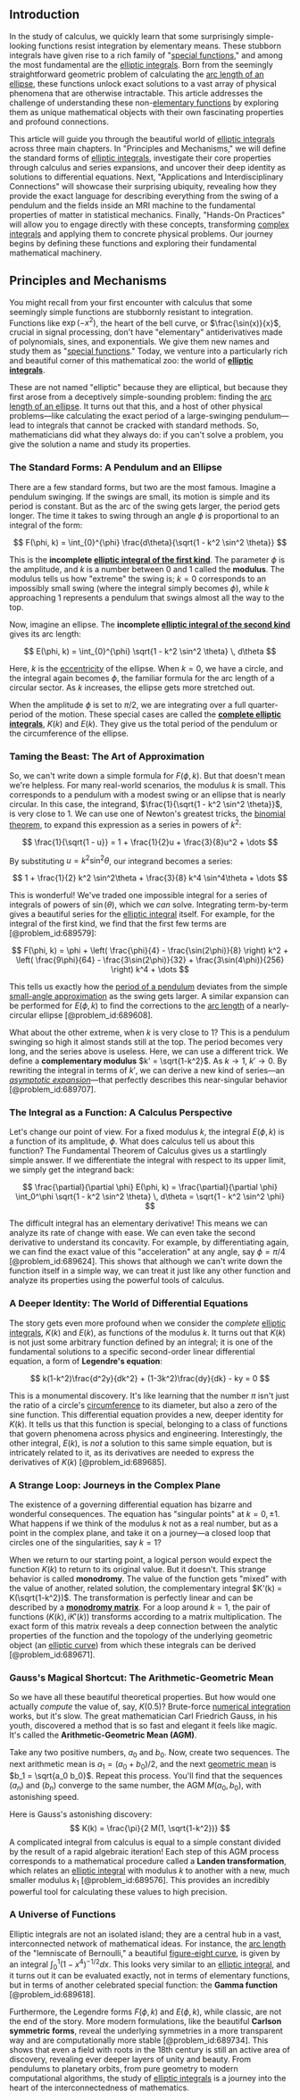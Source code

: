 ## Introduction
In the study of calculus, we quickly learn that some surprisingly simple-looking functions resist integration by elementary means. These stubborn integrals have given rise to a rich family of "[special functions](@article_id:142740)," and among the most fundamental are the [elliptic integrals](@article_id:173940). Born from the seemingly straightforward geometric problem of calculating the [arc length of an ellipse](@article_id:169199), these functions unlock exact solutions to a vast array of physical phenomena that are otherwise intractable. This article addresses the challenge of understanding these non-[elementary functions](@article_id:181036) by exploring them as unique mathematical objects with their own fascinating properties and profound connections.

This article will guide you through the beautiful world of [elliptic integrals](@article_id:173940) across three main chapters. In "Principles and Mechanisms," we will define the standard forms of [elliptic integrals](@article_id:173940), investigate their core properties through calculus and series expansions, and uncover their deep identity as solutions to differential equations. Next, "Applications and Interdisciplinary Connections" will showcase their surprising ubiquity, revealing how they provide the exact language for describing everything from the swing of a pendulum and the fields inside an MRI machine to the fundamental properties of matter in statistical mechanics. Finally, "Hands-On Practices" will allow you to engage directly with these concepts, transforming [complex integrals](@article_id:202264) and applying them to concrete physical problems. Our journey begins by defining these functions and exploring their fundamental mathematical machinery.

## Principles and Mechanisms

You might recall from your first encounter with calculus that some seemingly simple functions are stubbornly resistant to integration. Functions like $\exp(-x^2)$, the heart of the bell curve, or $\frac{\sin(x)}{x}$, crucial in signal processing, don't have "elementary" antiderivatives made of polynomials, sines, and exponentials. We give them new names and study them as "[special functions](@article_id:142740)." Today, we venture into a particularly rich and beautiful corner of this mathematical zoo: the world of **[elliptic integrals](@article_id:173940)**.

These are not named "elliptic" because they are elliptical, but because they first arose from a deceptively simple-sounding problem: finding the [arc length of an ellipse](@article_id:169199). It turns out that this, and a host of other physical problems—like calculating the exact period of a large-swinging pendulum—lead to integrals that cannot be cracked with standard methods. So, mathematicians did what they always do: if you can't solve a problem, you give the solution a name and study its properties.

### The Standard Forms: A Pendulum and an Ellipse

There are a few standard forms, but two are the most famous. Imagine a pendulum swinging. If the swings are small, its motion is simple and its period is constant. But as the arc of the swing gets larger, the period gets longer. The time it takes to swing through an angle $\phi$ is proportional to an integral of the form:

$$
F(\phi, k) = \int_{0}^{\phi} \frac{d\theta}{\sqrt{1 - k^2 \sin^2 \theta}}
$$

This is the **incomplete [elliptic integral of the first kind](@article_id:173192)**. The parameter $\phi$ is the amplitude, and $k$ is a number between 0 and 1 called the **modulus**. The modulus tells us how "extreme" the swing is; $k=0$ corresponds to an impossibly small swing (where the integral simply becomes $\phi$), while $k$ approaching 1 represents a pendulum that swings almost all the way to the top.

Now, imagine an ellipse. The **incomplete [elliptic integral of the second kind](@article_id:172594)** gives its arc length:

$$
E(\phi, k) = \int_{0}^{\phi} \sqrt{1 - k^2 \sin^2 \theta} \, d\theta
$$

Here, $k$ is the [eccentricity](@article_id:266406) of the ellipse. When $k=0$, we have a circle, and the integral again becomes $\phi$, the familiar formula for the arc length of a circular sector. As $k$ increases, the ellipse gets more stretched out.

When the amplitude $\phi$ is set to $\pi/2$, we are integrating over a full quarter-period of the motion. These special cases are called the **[complete elliptic integrals](@article_id:202441)**, $K(k)$ and $E(k)$. They give us the total period of the pendulum or the circumference of the ellipse.

### Taming the Beast: The Art of Approximation

So, we can't write down a simple formula for $F(\phi, k)$. But that doesn't mean we're helpless. For many real-world scenarios, the modulus $k$ is small. This corresponds to a pendulum with a modest swing or an ellipse that is nearly circular. In this case, the integrand, $\frac{1}{\sqrt{1 - k^2 \sin^2 \theta}}$, is very close to 1. We can use one of Newton's greatest tricks, the [binomial theorem](@article_id:276171), to expand this expression as a series in powers of $k^2$:

$$
\frac{1}{\sqrt{1 - u}} = 1 + \frac{1}{2}u + \frac{3}{8}u^2 + \dots
$$

By substituting $u = k^2 \sin^2\theta$, our integrand becomes a series:

$$
1 + \frac{1}{2} k^2 \sin^2\theta + \frac{3}{8} k^4 \sin^4\theta + \dots
$$

This is wonderful! We've traded one impossible integral for a series of integrals of powers of $\sin(\theta)$, which we *can* solve. Integrating term-by-term gives a beautiful series for the [elliptic integral](@article_id:169123) itself. For example, for the integral of the first kind, we find that the first few terms are [@problem_id:689579]:

$$
F(\phi, k) = \phi + \left( \frac{\phi}{4} - \frac{\sin(2\phi)}{8} \right) k^2 + \left( \frac{9\phi}{64} - \frac{3\sin(2\phi)}{32} + \frac{3\sin(4\phi)}{256} \right) k^4 + \dots
$$

This tells us exactly how the [period of a pendulum](@article_id:261378) deviates from the simple [small-angle approximation](@article_id:144929) as the swing gets larger. A similar expansion can be performed for $E(\phi, k)$ to find the corrections to the [arc length](@article_id:142701) of a nearly-circular ellipse [@problem_id:689608].

What about the other extreme, when $k$ is very close to 1? This is a pendulum swinging so high it almost stands still at the top. The period becomes very long, and the series above is useless. Here, we can use a different trick. We define a **complementary modulus** $k' = \sqrt{1-k^2}$. As $k \to 1$, $k' \to 0$. By rewriting the integral in terms of $k'$, we can derive a new kind of series—an *[asymptotic expansion](@article_id:148808)*—that perfectly describes this near-singular behavior [@problem_id:689707].

### The Integral as a Function: A Calculus Perspective

Let's change our point of view. For a fixed modulus $k$, the integral $E(\phi, k)$ is a function of its amplitude, $\phi$. What does calculus tell us about this function? The Fundamental Theorem of Calculus gives us a startlingly simple answer. If we differentiate the integral with respect to its upper limit, we simply get the integrand back:

$$
\frac{\partial}{\partial \phi} E(\phi, k) = \frac{\partial}{\partial \phi} \int_0^\phi \sqrt{1 - k^2 \sin^2 \theta} \, d\theta = \sqrt{1 - k^2 \sin^2 \phi}
$$

The difficult integral has an elementary derivative! This means we can analyze its rate of change with ease. We can even take the second derivative to understand its concavity. For example, by differentiating again, we can find the exact value of this "acceleration" at any angle, say $\phi=\pi/4$ [@problem_id:689624]. This shows that although we can't write down the function itself in a simple way, we can treat it just like any other function and analyze its properties using the powerful tools of calculus.

### A Deeper Identity: The World of Differential Equations

The story gets even more profound when we consider the *complete* [elliptic integrals](@article_id:173940), $K(k)$ and $E(k)$, as functions of the modulus $k$. It turns out that $K(k)$ is not just some arbitrary function defined by an integral; it is one of the fundamental solutions to a specific second-order linear differential equation, a form of **Legendre's equation**:

$$
k(1-k^2)\frac{d^2y}{dk^2} + (1-3k^2)\frac{dy}{dk} - ky = 0
$$

This is a monumental discovery. It's like learning that the number $\pi$ isn't just the ratio of a circle's [circumference](@article_id:263108) to its diameter, but also a zero of the sine function. This differential equation provides a new, deeper identity for $K(k)$. It tells us that this function is special, belonging to a class of functions that govern phenomena across physics and engineering. Interestingly, the other integral, $E(k)$, is *not* a solution to this same simple equation, but is intricately related to it, as its derivatives are needed to express the derivatives of $K(k)$ [@problem_id:689685].

### A Strange Loop: Journeys in the Complex Plane

The existence of a governing differential equation has bizarre and wonderful consequences. The equation has "singular points" at $k=0, \pm 1$. What happens if we think of the modulus $k$ not as a real number, but as a point in the complex plane, and take it on a journey—a closed loop that circles one of the singularities, say $k=1$?

When we return to our starting point, a logical person would expect the function $K(k)$ to return to its original value. But it doesn't. This strange behavior is called **monodromy**. The value of the function gets "mixed" with the value of another, related solution, the complementary integral $K'(k) = K(\sqrt{1-k^2})$. The transformation is perfectly linear and can be described by a **[monodromy matrix](@article_id:272771)**. For a loop around $k=1$, the pair of functions $(K(k), iK'(k))$ transforms according to a matrix multiplication. The exact form of this matrix reveals a deep connection between the analytic properties of the function and the topology of the underlying geometric object (an [elliptic curve](@article_id:162766)) from which these integrals can be derived [@problem_id:689671].

### Gauss's Magical Shortcut: The Arithmetic-Geometric Mean

So we have all these beautiful theoretical properties. But how would one actually *compute* the value of, say, $K(0.5)$? Brute-force [numerical integration](@article_id:142059) works, but it's slow. The great mathematician Carl Friedrich Gauss, in his youth, discovered a method that is so fast and elegant it feels like magic. It's called the **Arithmetic-Geometric Mean (AGM)**.

Take any two positive numbers, $a_0$ and $b_0$. Now, create two sequences. The next arithmetic mean is $a_1 = (a_0+b_0)/2$, and the next [geometric mean](@article_id:275033) is $b_1 = \sqrt{a_0 b_0}$. Repeat this process. You'll find that the sequences $(a_n)$ and $(b_n)$ converge to the same number, the AGM $M(a_0, b_0)$, with astonishing speed.

Here is Gauss's astonishing discovery:
$$
K(k) = \frac{\pi}{2 M(1, \sqrt{1-k^2})}
$$
A complicated integral from calculus is equal to a simple constant divided by the result of a rapid algebraic iteration! Each step of this AGM process corresponds to a mathematical procedure called a **Landen transformation**, which relates an [elliptic integral](@article_id:169123) with modulus $k$ to another with a new, much smaller modulus $k_1$ [@problem_id:689576]. This provides an incredibly powerful tool for calculating these values to high precision.

### A Universe of Functions

Elliptic integrals are not an isolated island; they are a central hub in a vast, interconnected network of mathematical ideas.
For instance, the [arc length](@article_id:142701) of the "lemniscate of Bernoulli," a beautiful [figure-eight curve](@article_id:167296), is given by an integral $\int_0^1 (1-x^4)^{-1/2} dx$. This looks very similar to an [elliptic integral](@article_id:169123), and it turns out it can be evaluated exactly, not in terms of elementary functions, but in terms of another celebrated special function: the **Gamma function** [@problem_id:689618].

Furthermore, the Legendre forms $F(\phi, k)$ and $E(\phi, k)$, while classic, are not the end of the story. More modern formulations, like the beautiful **Carlson symmetric forms**, reveal the underlying symmetries in a more transparent way and are computationally more stable [@problem_id:689734]. This shows that even a field with roots in the 18th century is still an active area of discovery, revealing ever deeper layers of unity and beauty. From pendulums to planetary orbits, from pure geometry to modern computational algorithms, the study of [elliptic integrals](@article_id:173940) is a journey into the heart of the interconnectedness of mathematics.